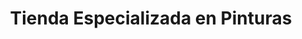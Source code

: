 ---
title: "Tienda Especializada en Pinturas"
url: /ciudad-de-panama/tienda-especializada-en-pinturas/
shop: pintura
---